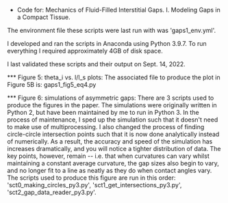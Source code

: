 * Code for: Mechanics of Fluid-Filled Interstitial Gaps. I. Modeling Gaps in a Compact Tissue.

The environment file these scripts were last run with was 'gaps1_env.yml'.

I developed and ran the scripts in Anaconda using Python 3.9.7. To run everything I required approximately 4GB of disk space. 

I last validated these scripts and their output on Sept. 14, 2022.


*** Figure 5: theta_i vs. l/l_s plots:
The associated file to produce the plot in Figure 5B is: gaps1_fig5_eq4.py

*** Figure 6: simulations of asymmetric gaps:
There are 3 scripts used to produce the figures in the paper. The simulations were originally written in Python 2, but have been maintained by me to run in Python 3. In the process of maintenance, I sped up the simulation such that it doesn't need to make use of multiprocessing. I also changed the process of finding circle-circle intersection points such that it is now done analytically instead of numerically. As a result, the accuracy and speed of the simulation has increases dramatically, and you will notice a tighter distribution of data. The key points, however, remain -- i.e. that when curvatures can vary whilst maintaining a constant average curvature, the gap sizes also begin to vary, and no longer fit to a line as neatly as they do when contact angles vary. 
The scripts used to produce this figure are run in this order: 'sct0_making_circles_py3.py', 'sct1_get_intersections_py3.py', 'sct2_gap_data_reader_py3.py'.

